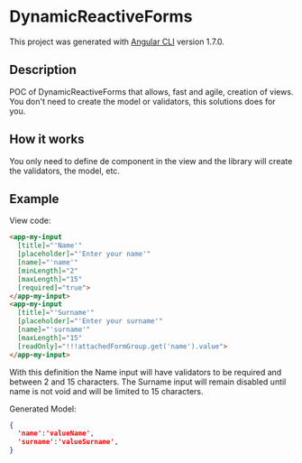 # DynamicReactiveForms

This project was generated with [Angular CLI](https://github.com/angular/angular-cli) version 1.7.0.

## Description

POC of DynamicReactiveForms that allows, fast and agile, creation of views. You don't need to create the model or validators, this solutions does for you.

## How it works

You only need to define de component in the view and the library will create the validators, the model, etc.

## Example

View code:
```html
<app-my-input 
  [title]="'Name'" 
  [placeholder]="'Enter your name'" 
  [name]="'name'"
  [minLength]="2"
  [maxLength]="15"
  [required]="true">
</app-my-input>
<app-my-input 
  [title]="'Surname'" 
  [placeholder]="'Enter your surname'" 
  [name]="'surname'"
  [maxLength]="15"
  [readOnly]="!!!attachedFormGroup.get('name').value">
</app-my-input>
```
With this definition the Name input will have validators to be required and between 2 and 15 characters.
The Surname input will remain disabled until name is not void and will be limited to 15 characters.

Generated Model:
```json
{
  'name':'valueName',
  'surname':'valueSurname',
}
```

